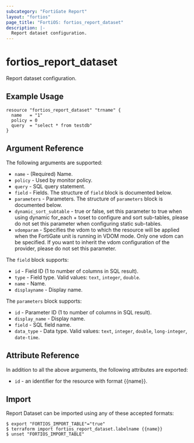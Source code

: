 ```yaml
---
subcategory: "FortiGate Report"
layout: "fortios"
page_title: "FortiOS: fortios_report_dataset"
description: |-
  Report dataset configuration.
---
```


# fortios_report_dataset
Report dataset configuration.

## Example Usage

```hcl
resource "fortios_report_dataset" "trname" {
  name   = "1"
  policy = 0
  query  = "select * from testdb"
}
```

## Argument Reference

The following arguments are supported:

* `name` - (Required) Name.
* `policy` - Used by monitor policy.
* `query` - SQL query statement.
* `field` - Fields. The structure of `field` block is documented below.
* `parameters` - Parameters. The structure of `parameters` block is documented below.
* `dynamic_sort_subtable` - true or false, set this parameter to true when using dynamic for_each + toset to configure and sort sub-tables, please do not set this parameter when configuring static sub-tables.
* `vdomparam` - Specifies the vdom to which the resource will be applied when the FortiGate unit is running in VDOM mode. Only one vdom can be specified. If you want to inherit the vdom configuration of the provider, please do not set this parameter.

The `field` block supports:

* `id` - Field ID (1 to number of columns in SQL result).
* `type` - Field type. Valid values: `text`, `integer`, `double`.
* `name` - Name.
* `displayname` - Display name.

The `parameters` block supports:

* `id` - Parameter ID (1 to number of columns in SQL result).
* `display_name` - Display name.
* `field` - SQL field name.
* `data_type` - Data type. Valid values: `text`, `integer`, `double`, `long-integer`, `date-time`.


## Attribute Reference

In addition to all the above arguments, the following attributes are exported:
* `id` - an identifier for the resource with format {{name}}.

## Import

Report Dataset can be imported using any of these accepted formats:
```
$ export "FORTIOS_IMPORT_TABLE"="true"
$ terraform import fortios_report_dataset.labelname {{name}}
$ unset "FORTIOS_IMPORT_TABLE"
```
